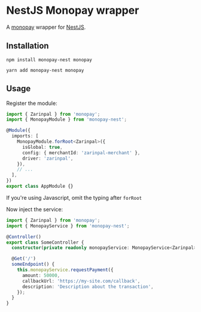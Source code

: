 # NestJS Monopay wrapper

A [monopay](https://github.com/alitnk/monopay) wrapper for [NestJS](https://github.com/nestjs/nest).

## Installation

```shell
npm install monopay-nest monopay
```

```shell
yarn add monopay-nest monopay
```

## Usage

Register the module:

```ts
import { Zarinpal } from 'monopay';
import { MonopayModule } from 'monopay-nest';

@Module({
  imports: [
    MonopayModule.forRoot<Zarinpal>({
      isGlobal: true,
      config: { merchantId: 'zarinpal-merchant' },
      driver: 'zarinpal',
    }),
    // ...
  ],
})
export class AppModule {}
```

If you're using Javascript, omit the typing after `forRoot`

Now inject the service:

```ts
import { Zarinpal } from 'monopay';
import { MonopayService } from 'monopay-nest';

@Controller()
export class SomeController {
  constructor(private readonly monopayService: MonopayService<Zarinpal>) {}

  @Get('/')
  someEndpoint() {
    this.monopayService.requestPayment({
      amount: 50000,
      callbackUrl: 'https://my-site.com/callback',
      description: 'Description about the transaction',
    });
  }
}
```
